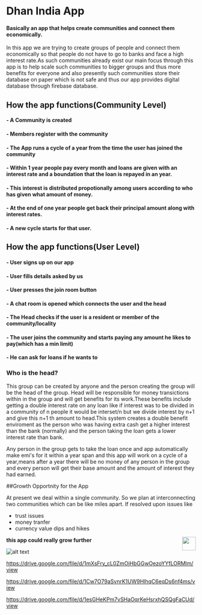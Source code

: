 # Dhan India App

#### Basically an app that helps create communities and connect them economically.

In this app we are trying to create groups of people and connect them economically so that people do not have to go to banks and face a high interest rate.As such communities already exist our main focus through this app is to help scale such communities to bigger groups and thus more benefits for everyone and also presently such communities store their database on paper which is not safe and thus our app provides digital database through firebase database.   

## How the app functions(Community Level)

#### - A Community is created
#### - Members register with the community
#### - The App runs a cycle of a year from the time the user has joined the community  
#### - Within 1 year people pay every month and loans are given with an interest rate and a boundation that the loan is repayed in an year.
#### - This interest is distributed propotionally among users according to who has given what amount of money.
#### - At the end of one year people get back their principal amount along with interest rates.
#### - A new cycle starts for that user.


## How the app functions(User Level)

#### - User signs up on our app
#### - User fills details asked by us
#### - User presses the join room button 
#### - A chat room is opened which connects the user and the head
#### - The Head checks if the user is a resident or member of the community/locality
#### - The user joins the community and starts paying any amount he likes to pay(which has a min limit) 
#### - He can ask for loans if he wants to

### Who is the head? 

This group can be created by anyone and the person creating the group will be the head of the group. Head will be responsible for money transictions within in the group and will get benefits for its work.These benefits include getting a double interest rate on any loan like if interest was to be divided in a community of n people it would be interset/n but we divide interest by n+1 and give this n+1 th amount to head.This system creates a double benefit enviroment as the person who was having extra cash get a higher interest than the bank (normally) and the person taking the loan gets a lower interest rate than bank.

Any person in the group gets to take the loan once and app automatically make emi's for it within a year span and this app will work on a cycle of a year,means after a year there will be no money of any person in the group and every person will get their base amount and the amount of interest they had earned.

##Growth Opportnity for the App

At present we deal within a single community. So we plan at interconnecting two communities which can be like miles apart. If resolved upon issues like
- trust issues
- money tranfer
- currency value dips and hikes

**this app could really grow further**
<a href='https://drive.google.com/file/d/1mXsFry_cL0ZmOjHbGGwOezoYYfLORMlm/view' target='_blank' align="right"><img align="right" height='36' src='https://s20.postimg.org/muzx3w4jh/google_play_badge.png' /></a>

![alt text](https://drive.google.com/file/d/1mXsFry_cL0ZmOjHbGGwOezoYYfLORMlm/view)

https://drive.google.com/file/d/1mXsFry_cL0ZmOjHbGGwOezoYYfLORMlm/view

https://drive.google.com/file/d/1Cw7O79aSvnrK1UW9HlhqC6eqDs6nf4ms/view

https://drive.google.com/file/d/1esGHeKPm7vSHaOqrKeHsrxhQSQgFaCUd/view


